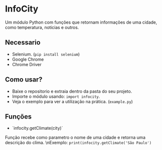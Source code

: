 # InfoCity
Um módulo Python com funções que retornam informações de uma cidade, como temperatura, noticias e outros.

## Necessario

* Selenium. (`pip install selenium`)
* Google Chrome
* Chrome Driver

## Como usar?

* Baixe o repositorio e extraia dentro da pasta do seu projeto.
* Importe o módulo usando: `import infocity`.
* Veja o exemplo para ver a utilização na prática. (`example.py`)

## Funções

* `infocity.getClimate(city)´

Função recebe como parametro o nome de uma cidade e retorna uma descrição do clima. \nExemplo:  ```print(infocity.getClimate('São Paulo')```

